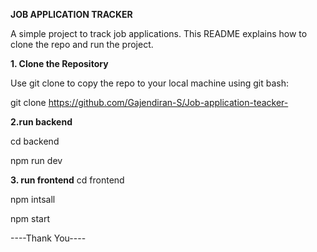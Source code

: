**JOB APPLICATION TRACKER**

A simple project to track job applications. This README explains how to clone the repo and run the project.

**1. Clone the Repository**

Use git clone to copy the repo to your local machine using git bash:

git clone https://github.com/Gajendiran-S/Job-application-teacker-


**2.run backend**

cd backend

npm run dev

**3. run frontend**
cd frontend

npm intsall

npm start

----Thank You----
